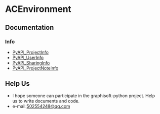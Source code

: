 # ACEnvironment

## Documentation

### Info

* [PyAPI_ProjectInfo](./docs/PyAPI_ProjectInfo.md)
* [PyAPI_UserInfo](./docs/PyAPI_UserInfo.md)
* [PyAPI_SharingInfo](./docs/PyAPI_SharingInfo.md)
* [PyAPI_ProjectNoteInfo](./docs/PyAPI_ProjectNoteInfo.md)

## Help Us

* I hope someone can participate in the graphisoft-python project. Help us to write documents and code.
* e-mail:502554248@qq.com